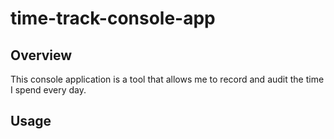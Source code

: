 # time-track-console-app

## Overview
This console application is a tool that allows me to record and audit the time I spend every day. 

## Usage

